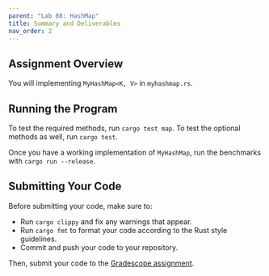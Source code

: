 ```yaml
---
parent: "Lab 08: HashMap"
title: Summary and Deliverables
nav_order: 2
---
```



## Assignment Overview

You will implementing `MyHashMap<K, V>` in `myhashmap.rs`.

## Running the Program

To test the required methods, run `cargo test map`. To test the optional methods as well, run `cargo test`.

Once you have a working implementation of `MyHashMap`, run the benchmarks with `cargo run --release`.

## Submitting Your Code

Before submitting your code, make sure to:
 - Run `cargo clippy` and fix any warnings that appear.
 - Run `cargo fmt` to format your code according to the Rust style guidelines.
 - Commit and push your code to your repository.

Then, submit your code to the [Gradescope assignment](https://cheese.com/).
